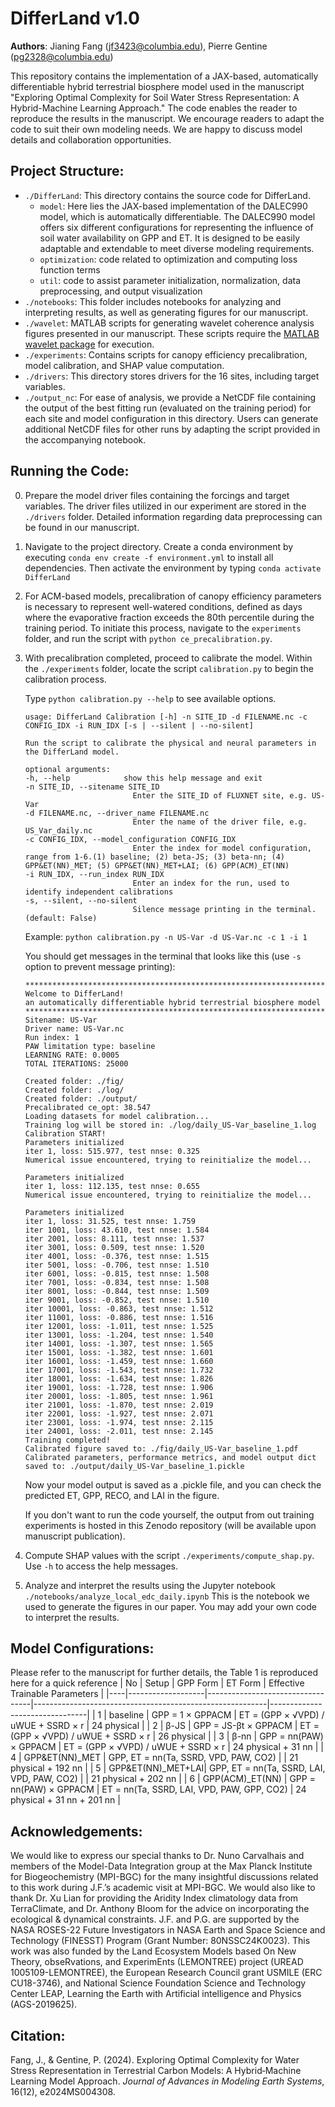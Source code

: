 # DifferLand v1.0
**Authors**: Jianing Fang (jf3423@columbia.edu), Pierre Gentine (pg2328@columbia.edu)

This repository contains the implementation of a JAX-based, automatically differentiable hybrid terrestrial biosphere model used in the manuscript "Exploring Optimal Complexity for Soil Water Stress Representation: A Hybrid-Machine Learning Approach." The code enables the reader to reproduce the results in the manuscript. We encourage readers to adapt the code to suit their own modeling needs. We are happy to discuss model details and collaboration opportunities.

## Project Structure:

- `./DifferLand`: This directory contains the source code for DifferLand.
    - `model`: Here lies the JAX-based implementation of the DALEC990 model, which is automatically differentiable. The DALEC990 model offers six different configurations for representing the influence of soil water availability on GPP and ET. It is designed to be easily adaptable and extendable to meet diverse modeling requirements.
    - `optimization`: code related to optimization and computing loss function terms
    - `util`: code to assist parameter initialization, normalization, data preprocessing, and output visualization
- `./notebooks`: This folder includes notebooks for analyzing and interpreting results, as well as generating figures for our manuscript.
- `./wavelet`: MATLAB scripts for generating wavelet coherence analysis figures presented in our manuscript. These scripts require the [MATLAB wavelet package](https://www.mathworks.com/products/wavelet.html) for execution.
- `./experiments`: Contains scripts for canopy efficiency precalibration, model calibration, and SHAP value computation.
- `./drivers`: This directory stores drivers for the 16 sites, including target variables.
- `./output_nc`: For ease of analysis, we provide a NetCDF file containing the output of the best fitting run (evaluated on the training period) for each site and model configuration in this directory. Users can generate additional NetCDF files for other runs by adapting the script provided in the accompanying notebook.

## Running the Code:

0) Prepare the model driver files containing the forcings and target variables. The driver files utilized in our experiment are stored in the `./drivers` folder. Detailed information regarding data preprocessing can be found in our manuscript.
1) Navigate to the project directory. Create a conda environment by executing `conda env create -f environment.yml` to install all dependencies. Then activate the environment by typing `conda activate DifferLand`
2) For ACM-based models, precalibration of canopy efficiency parameters is necessary to represent well-watered conditions, defined as days where the evaporative fraction exceeds the 80th percentile during the training period. To initiate this process, navigate to the `experiments` folder, and run the script with `python ce_precalibration.py`.
3) With precalibration completed, proceed to calibrate the model. Within the `./experiments` folder, locate the script `calibration.py` to begin the calibration process.

    Type `python calibration.py --help` to see available options.
    ```
    usage: DifferLand Calibration [-h] -n SITE_ID -d FILENAME.nc -c CONFIG_IDX -i RUN_IDX [-s | --silent | --no-silent]

    Run the script to calibrate the physical and neural parameters in the DifferLand model.

    optional arguments:
    -h, --help            show this help message and exit
    -n SITE_ID, --sitename SITE_ID
                            Enter the SITE_ID of FLUXNET site, e.g. US-Var
    -d FILENAME.nc, --driver_name FILENAME.nc
                            Enter the name of the driver file, e.g. US_Var_daily.nc
    -c CONFIG_IDX, --model_configuration CONFIG_IDX
                            Enter the index for model configuration, range from 1-6.(1) baseline; (2) beta-JS; (3) beta-nn; (4) GPP&ET(NN)_MET; (5) GPP&ET(NN)_MET+LAI; (6) GPP(ACM)_ET(NN)
    -i RUN_IDX, --run_index RUN_IDX
                            Enter an index for the run, used to identify independent calibrations
    -s, --silent, --no-silent
                            Silence message printing in the terminal. (default: False)
    ```

    Example: `python calibration.py -n US-Var -d US-Var.nc -c 1 -i 1`

    You should get messages in the terminal that looks like this (use `-s` option to prevent message printing):
    ```
    **********************************************************************  
    Welcome to DifferLand!  
    an automatically differentiable hybrid terrestrial biosphere model
    **********************************************************************  
    Sitename: US-Var  
    Driver name: US-Var.nc  
    Run index: 1  
    PAW limitation type: baseline  
    LEARNING RATE: 0.0005  
    TOTAL ITERATIONS: 25000  
  
    Created folder: ./fig/  
    Created folder: ./log/  
    Created folder: ./output/  
    Precalibrated ce_opt: 38.547  
    Loading datasets for model calibration...  
    Training log will be stored in: ./log/daily_US-Var_baseline_1.log  
    Calibration START!  
    Parameters initialized  
    iter 1, loss: 515.977, test nnse: 0.325  
    Numerical issue encountered, trying to reinitialize the model...  
  
    Parameters initialized  
    iter 1, loss: 112.135, test nnse: 0.655  
    Numerical issue encountered, trying to reinitialize the model...  
  
    Parameters initialized  
    iter 1, loss: 31.525, test nnse: 1.759  
    iter 1001, loss: 43.610, test nnse: 1.584  
    iter 2001, loss: 8.111, test nnse: 1.537  
    iter 3001, loss: 0.509, test nnse: 1.520  
    iter 4001, loss: -0.376, test nnse: 1.515  
    iter 5001, loss: -0.706, test nnse: 1.510  
    iter 6001, loss: -0.815, test nnse: 1.508  
    iter 7001, loss: -0.834, test nnse: 1.508  
    iter 8001, loss: -0.844, test nnse: 1.509  
    iter 9001, loss: -0.852, test nnse: 1.510  
    iter 10001, loss: -0.863, test nnse: 1.512  
    iter 11001, loss: -0.886, test nnse: 1.516  
    iter 12001, loss: -1.011, test nnse: 1.525  
    iter 13001, loss: -1.204, test nnse: 1.540  
    iter 14001, loss: -1.307, test nnse: 1.565  
    iter 15001, loss: -1.382, test nnse: 1.601  
    iter 16001, loss: -1.459, test nnse: 1.660  
    iter 17001, loss: -1.543, test nnse: 1.732  
    iter 18001, loss: -1.634, test nnse: 1.826  
    iter 19001, loss: -1.728, test nnse: 1.906  
    iter 20001, loss: -1.805, test nnse: 1.961  
    iter 21001, loss: -1.870, test nnse: 2.019  
    iter 22001, loss: -1.927, test nnse: 2.071  
    iter 23001, loss: -1.974, test nnse: 2.115  
    iter 24001, loss: -2.011, test nnse: 2.145  
    Training completed!  
    Calibrated figure saved to: ./fig/daily_US-Var_baseline_1.pdf  
    Calibrated parameters, performance metrics, and model output dict saved to: ./output/daily_US-Var_baseline_1.pickle  
    ```
    Now your model output is saved as a .pickle file, and you can check the predicted ET, GPP, RECO, and LAI in the figure.

    If you don't want to run the code yourself, the output from out training experiments is hosted in this Zenodo repository (will be available upon manuscript publication).
4) Compute SHAP values with the script `./experiments/compute_shap.py`. Use `-h` to access the help messages.
5) Analyze and interpret the results using the Jupyter notebook `./notebooks/analyze_local_edc_daily.ipynb` This is the notebook we used to generate the figures in our paper. You may add your own code to interpret the results.

## Model Configurations:
Please refer to the manuscript for further details, the Table 1 is reproduced here for a quick reference
| No | Setup             | GPP Form                         | ET Form                                                  | Effective Trainable Parameters |
|----|-------------------|----------------------------------|----------------------------------------------------------|--------------------------------|
| 1  | baseline          | GPP = 1 × GPPACM                | ET = (GPP × √VPD) / uWUE + SSRD × r                      | 24 physical                    |
| 2  | β-JS              | GPP = JS-βt × GPPACM            | ET = (GPP × √VPD) / uWUE + SSRD × r                      | 26 physical                    |
| 3  | β-nn              | GPP = nn(PAW) × GPPACM          | ET = (GPP × √VPD) / uWUE + SSRD × r                      | 24 physical + 31 nn            |
| 4  | GPP&ET(NN)_MET    | GPP, ET = nn(Ta, SSRD, VPD, PAW, CO2) |                                                      | 21 physical + 192 nn           |
| 5  | GPP&ET(NN)_MET+LAI| GPP, ET = nn(Ta, SSRD, LAI, VPD, PAW, CO2) |                                                  | 21 physical + 202 nn           |
| 6  | GPP(ACM)_ET(NN)   | GPP = nn(PAW) × GPPACM          | ET = nn(Ta, SSRD, LAI, VPD, PAW, GPP, CO2)               | 24 physical + 31 nn + 201 nn  |



## Acknowledgements:
We would like to express our special thanks to Dr. Nuno Carvalhais and members of the Model-Data Integration group at the Max Planck Institute for Biogeochemistry (MPI-BGC) for the many insightful discussions related to this work during J.F.’s academic visit at MPI-BGC. We would also like to thank Dr. Xu Lian for providing the Aridity Index climatology data from TerraClimate, and Dr. Anthony Bloom for the advice on incorporating the ecological & dynamical constraints. J.F. and P.G. are supported by the NASA ROSES-22 Future Investigators in NASA Earth and Space Science and Technology (FINESST) Program (Grant Number: 80NSSC24K0023). This work was also funded by the Land Ecosystem Models based On New Theory, obseRvations, and ExperimEnts (LEMONTREE) project (UREAD 1005109-LEMONTREE), the European Research Council grant USMILE (ERC CU18-3746), and National Science Foundation Science and Technology Center LEAP, Learning the Earth with Artificial intelligence and Physics (AGS-2019625). 

## Citation:

Fang, J., & Gentine, P. (2024). Exploring Optimal Complexity for Water Stress Representation in Terrestrial Carbon Models: A Hybrid‐Machine Learning Model Approach. *Journal of Advances in Modeling Earth Systems*, 16(12), e2024MS004308.
